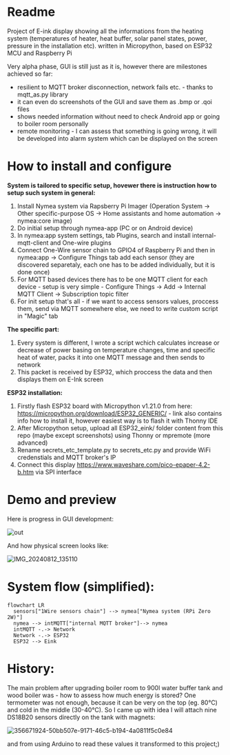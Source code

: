 # Readme
Project of E-ink display showing all the informations from the heating system (temperatures of heater, heat buffer, solar panel states, power, pressure in the installation etc). written in Micropython, based on ESP32 MCU and Raspberry Pi
 
Very alpha phase, GUI is still just as it is, however there are milestones achieved so far:
- resilient to MQTT broker disconnection, network fails etc. - thanks to mqtt_as.py library
- it can even do screenshots of the GUI and save them as .bmp or .qoi files
- shows needed information without need to check Android app or going to boiler room personally
- remote monitoring - I can assess that something is going wrong, it will be developed into alarm system which can be displayed on the screen

# How to install and configure
**System is tailored to specific setup, hovewer there is instruction how to setup such system in general:**
1) Install Nymea system via Rapsberry Pi Imager (Operation System -> Other specific-purpose OS -> Home assistants and home automation -> nymea:core image)
2) Do initial setup through nymea-app (PC or on Android device)
3) In nymea:app system settings, tab Plugins, search and install internal-mqtt-client and One-wire plugins
4) Connect One-Wire sensor chain to GPIO4 of Raspberry Pi and then in nymea:app -> Configure Things tab add each sensor (they are discovered separetaly, each one has to be added individually, but it is done once)
5) For MQTT based devices there has to be one MQTT client for each device - setup is very simple - Configure Things -> Add -> Internal MQTT Client -> Subscription topic filter
6) For init setup that's all - if we want to access sensors values, proccess them, send via MQTT somewhere else, we need to write custom script in "Magic" tab

**The specific part:**
1) Every system is different, I wrote a script wchich calculates increase or decrease of power basing on temperature changes, time and specific heat of water, packs it into one MQTT message and then sends to network
8) This packet is received by ESP32, which proccess the data and then displays them on E-Ink screen

**ESP32 installation:**
1) Firstly flash ESP32 board with Micropython v1.21.0 from here: https://micropython.org/download/ESP32_GENERIC/ - link also contains info how to install it, however easiest way is to flash it with Thonny IDE 
2) After Micropython setup, upload all ESP32_eink/ folder content from this repo (maybe except screenshots) using Thonny or mpremote (more advanced)
3) Rename secrets_etc_template.py to secrets_etc.py and provide WiFi credenstials and MQTT broker's IP
4) Connect this display https://www.waveshare.com/pico-epaper-4.2-b.htm via SPI interface


 
# Demo and preview

Here is progress in GUI development:

![out](https://github.com/user-attachments/assets/94cccd18-edb6-453c-bac4-58abfc5a233b)


And how physical screen looks like:

![IMG_20240812_135110](https://github.com/user-attachments/assets/e44c194d-866a-4274-bd10-59dc6bf561d2)



# System flow (simplified):
```mermaid
flowchart LR
  sensors["1Wire sensors chain"] --> nymea["Nymea system (RPi Zero 2W)"]
  nymea --> intMQTT["internal MQTT broker"]--> nymea
  intMQTT -.-> Network
  Network -.-> ESP32
  ESP32 --> Eink
```


# History:

The main problem after upgrading boiler room to 900l water buffer tank and wood boiler was - how to assess how much energy is stored? One termometer was not enough, because it can be very on the top (eg. 80°C) and cold in the middle (30-40°C). 
So I came up with idea I will attach nine DS18B20 sensors directly on the tank with magnets:

![356671924-50bb507e-9171-46c5-b194-4a0811f5c0e84](https://github.com/user-attachments/assets/add8e3f9-1729-4c93-8ffd-9f39b9a04425)

and from using Arduino to read these values it transformed to this project;)







